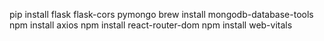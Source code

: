 pip install flask flask-cors pymongo
brew install mongodb-database-tools
npm install axios
npm install react-router-dom
npm install web-vitals
